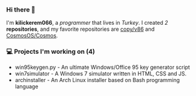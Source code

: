 ### Hi there 👋
I'm **kilickerem066**, a *programmer* that lives in *Turkey*. I created *2* **repositories**, and my favorite repositories are [copy/v86](https://t.ly/T6Xb) and [CosmosOS/Cosmos](https://t.ly/wg2S).

### 💻 Projects I'm working on (4)
- win95keygen.py - An ultimate Windows/Office 95 key generator script
- win7simulator - A Windows 7 simulator written in HTML, CSS and JS.
- archinstaller - An Arch Linux installer based on Bash programming language
<!--
**kilickerem066/kilickerem066** is a ✨ _special_ ✨ repository because its `README.md` (this file) appears on your GitHub profile.

Here are some ideas to get you started:

- 🌱 I’m currently learning ...
- 😄 Pronouns: ...
- ⚡ Fun fact: ...
- 👯 I’m looking to collaborate on ***a browser***.
- 🤔 I’m looking for help with ***nothing right now***.

- 📫 How to reach me: ***Learn HTML, CSS, JS, PHP, Java, C/C++, Lua, SQL, VBScript, Batch***
- 🔭 
- 💬 Ask me about ***coding, math, science, etc.***
- 
-->


